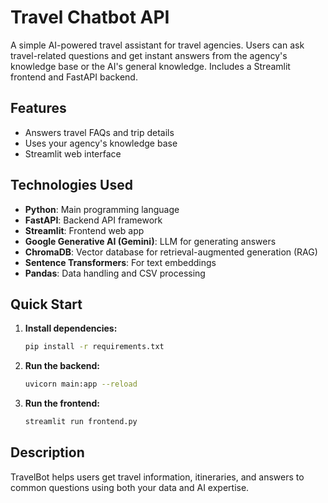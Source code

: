 # Travel Chatbot API

A simple AI-powered travel assistant for travel agencies. Users can ask travel-related questions and get instant answers from the agency's knowledge base or the AI's general knowledge. Includes a Streamlit frontend and FastAPI backend.

## Features
- Answers travel FAQs and trip details
- Uses your agency's knowledge base
- Streamlit web interface

## Technologies Used
- **Python**: Main programming language
- **FastAPI**: Backend API framework
- **Streamlit**: Frontend web app
- **Google Generative AI (Gemini)**: LLM for generating answers
- **ChromaDB**: Vector database for retrieval-augmented generation (RAG)
- **Sentence Transformers**: For text embeddings
- **Pandas**: Data handling and CSV processing

## Quick Start
1. **Install dependencies:**
   ```bash
   pip install -r requirements.txt
   ```
2. **Run the backend:**
   ```bash
   uvicorn main:app --reload
   ```
3. **Run the frontend:**
   ```bash
   streamlit run frontend.py
   ```

## Description
TravelBot helps users get travel information, itineraries, and answers to common questions using both your data and AI expertise. 